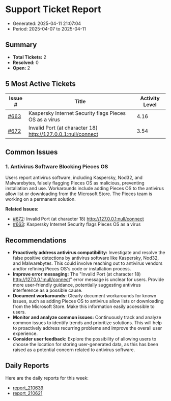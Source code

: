 # Support Ticket Report
- Generated: 2025-04-11 21:07:04
- Period: 2025-04-07 to 2025-04-11

## Summary
- **Total Tickets:** 2
- **Resolved:** 0
- **Open:** 2

## 5 Most Active Tickets
| Issue # | Title | Activity Level |
|---------|-------|----------------|
| [#663](https://github.com/pieces-app/support/issues/663) | Kaspersky Internet Security flags Pieces OS as a virus | 4.16 |
| [#672](https://github.com/pieces-app/support/issues/672) | Invalid Port (at character 18) http://127.0.0.1:null/connect | 3.54 |

## Common Issues
### 1. Antivirus Software Blocking Pieces OS
Users report antivirus software, including Kaspersky, Nod32, and Malwarebytes, falsely flagging Pieces OS as malicious, preventing installation and use. Workarounds include adding Pieces OS to the antivirus allow list or downloading from the Microsoft Store. The Pieces team is working on a permanent solution.

**Related Issues:**
- [#672](https://github.com/pieces-app/support/issues/672): Invalid Port (at character 18) http://127.0.0.1:null/connect
- [#663](https://github.com/pieces-app/support/issues/663): Kaspersky Internet Security flags Pieces OS as a virus


## Recommendations
- **Proactively address antivirus compatibility:** Investigate and resolve the false positive detections by antivirus software like Kaspersky, Nod32, and Malwarebytes. This could involve reaching out to antivirus vendors and/or refining Pieces OS's code or installation process.
- **Improve error messaging:** The "Invalid Port (at character 18) http://127.0.0.1:null/connect" error message is unclear for users. Provide more user-friendly guidance, potentially suggesting antivirus interference as a possible cause.
- **Document workarounds:** Clearly document workarounds for known issues, such as adding Pieces OS to antivirus allow lists or downloading from the Microsoft Store. Make this information easily accessible to users.
- **Monitor and analyze common issues:** Continuously track and analyze common issues to identify trends and prioritize solutions. This will help to proactively address recurring problems and improve the overall user experience.
- **Consider user feedback:** Explore the possibility of allowing users to choose the location for storing user-generated data, as this has been raised as a potential concern related to antivirus software.

## Daily Reports
Here are the daily reports for this week:

- [report_210639](daily/2025-04-10/report_210639.md)
- [report_210621](daily/2025-04-11/report_210621.md)
